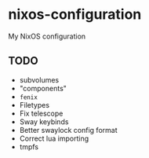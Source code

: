 # nixos-configuration
My NixOS configuration

## TODO

- subvolumes
- "components"
- `fenix`
- Filetypes
- Fix telescope
- Sway keybinds
- Better swaylock config format
- Correct lua importing
- tmpfs


